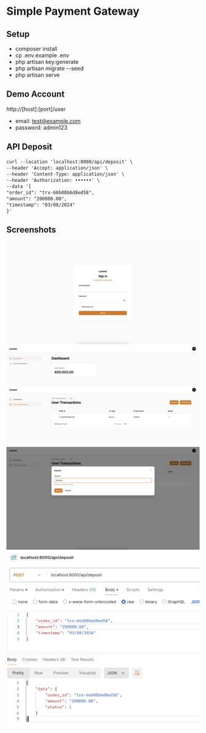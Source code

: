 # Simple Payment Gateway

## Setup
 - composer install
 - cp .env.example .env
 - php artisan key:generate
 - php artisan migrate --seed
 - php artisan serve

## Demo Account

http://[host]:[port]/user
- email: test@example.com
- password: admin123

## API Deposit

```curl
curl --location 'localhost:8000/api/deposit' \
--header 'Accept: application/json' \
--header 'Content-Type: application/json' \
--header 'Authorization: ••••••' \
--data '{
"order_id": "trx-66b08b6d8ed58",
"amount": "200000.00",
"timestamp": "03/08/2024"
}'
```

## Screenshots

![login](./Graphic/1.png)
![dashboard](./Graphic/3.png)
![dashboard](./Graphic/2.png)
![deposit action](./Graphic/4.png)
![api](./Graphic/5.png)


